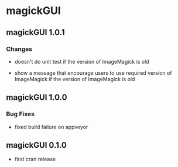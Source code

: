 # magickGUI

## magickGUI 1.0.1

### Changes

* doesn't do unit test if the version of ImageMagick is old

* show a message that encourage users to use required version of ImageMagick if the version of ImageMagick is old

## magickGUI 1.0.0

### Bug Fixes

* fixed build failure on appveyor

## magickGUI 0.1.0

* first cran release
